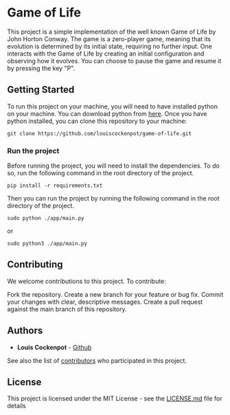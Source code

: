 # Game of Life

This project is a simple implementation of the well known Game of Life by John Horton Conway. The game is a zero-player game, meaning that its evolution is determined by its initial state, requiring no further input. One interacts with the Game of Life by creating an initial configuration and observing how it evolves.
You can choose to pause the game and resume it by pressing the key "P".

## Getting Started

To run this project on your machine, you will need to have installed python on your machine. You can download python from [here](https://www.python.org/downloads/). Once you have python installed, you can clone this repository to your machine:

```
git clone https://github.com/louiscockenpot/game-of-life.git
```

### Run the project

Before running the project, you will need to install the dependencies. To do so, run the following command in the root directory of the project.

```
pip install -r requirements.txt
```

Then you can run the project by running the following command in the root directory of the project.

```
sudo python ./app/main.py
```
or
```
sudo python3 ./app/main.py
```

## Contributing

We welcome contributions to this project. To contribute:

Fork the repository.
Create a new branch for your feature or bug fix.
Commit your changes with clear, descriptive messages.
Create a pull request against the main branch of this repository.

## Authors

* **Louis Cockenpot** - [Github](https://github.com/louiscockenpot)

See also the list of [contributors](https://github.com/louiscockenpot/game-of-life/contributors) who participated in this project.

## License

This project is licensed under the MIT License - see the [LICENSE.md](LICENSE.md) file for details

